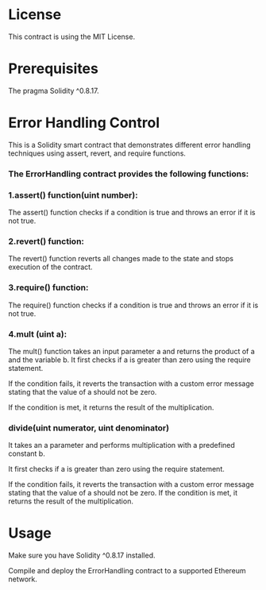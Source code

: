 # License
This contract is using the MIT License.
# Prerequisites
 The pragma Solidity ^0.8.17.
# Error Handling Control
This is a Solidity smart contract that demonstrates different error handling techniques using assert, revert, and require functions.
### The ErrorHandling contract provides the following functions:
### 1.assert() function(uint number):
The assert() function checks if a condition is true and throws an error if it is not true.
### 2.revert() function:
The revert() function reverts all changes made to the state and stops execution of the contract.
### 3.require() function:
The require() function checks if a condition is true and throws an error if it is not true.
### 4.mult (uint a):
The mult() function takes an input parameter a and returns the product of a and the variable b. It first checks if a is greater than zero using the require statement.

If the condition fails, it reverts the transaction with a custom error message stating that the value of a should not be zero.

If the condition is met, it returns the result of the multiplication.

### divide(uint numerator, uint denominator)
It takes an a parameter and performs multiplication with a predefined constant b.

It first checks if a is greater than zero using the require statement.

If the condition fails, it reverts the transaction with a custom error message stating that the value of a should not be zero.
If the condition is met, it returns the result of the multiplication.
# Usage
Make sure you have Solidity ^0.8.17 installed.

Compile and deploy the ErrorHandling contract to a supported Ethereum network.








